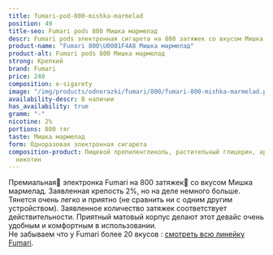 ```yaml
---
title: fumari-pod-800-mishka-marmelad
position: 49
title-seo: Fumari pods 800 Мишка мармелад
descr: Fumari pods электронная сигарета на 800 затяжек со вкусом Мишка мармелад
product-name: "Fumari 800\U0001F4A8 Мишка мармелад"
product-alt: Fumari pods 800 Мишка мармелад
strong: Крепкий
brand: Fumari
price: 240
composition: e-sigarety
image: "/img/products/odnorazki/fumari/800/fumari-800-mishka-marmelad.png"
availability-descr: В наличии
has_availability: true
gramm: "-"
nicotine: 2%
portions: 800 тяг
taste: Мишка мармелад
form: Одноразовая электронная сигарета
composition-product: Пищевой пропиленгликоль, растительный глицерин, ароматизатор,
  никотин
---
```


Премиальная🥇 электронка Fumari на 800 затяжек💨 со вкусом Мишка мармелад. Заявленная крепость 2%, но на деле немного больше. Тянется очень легко и приятно (не сравнить ни с одним другим устройством). Заявленное количество затяжек соответствует действительности. Приятный матовый корпус делают этот девайс очень удобным и комфортным в использовании.<br>
Не забываем что у Fumari более 20 вкусов : [смотреть всю линейку Fumari](/fumari).